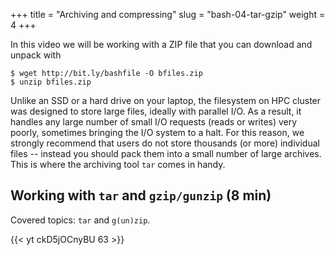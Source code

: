 +++
title = "Archiving and compressing"
slug = "bash-04-tar-gzip"
weight = 4
+++

In this video we will be working with a ZIP file that you can download and unpack with

~~~ {.bash}
$ wget http://bit.ly/bashfile -O bfiles.zip
$ unzip bfiles.zip
~~~

Unlike an SSD or a hard drive on your laptop, the filesystem on HPC cluster was designed to store large
files, ideally with parallel I/O. As a result, it handles any large number of small I/O requests (reads
or writes) very poorly, sometimes bringing the I/O system to a halt. For this reason, we strongly
recommend that users do not store thousands (or more) individual files -- instead you should pack them
into a small number of large archives. This is where the archiving tool `tar` comes in handy.

## Working with `tar` and `gzip/gunzip` (8 min)

<!-- Let's download some files in Windows' ZIP format: -->

<!-- ~~~ {.bash} -->
<!-- $ wget http://bit.ly/bashfile -O bfiles.zip -->
<!-- $ unzip bfiles.zip -->
<!-- $ rm bfiles.zip -->
<!-- $ ls -->
<!-- $ ls data-shell -->
<!-- ~~~ -->

<!-- ZIP is a compression format from Windows, and it is not very popular in the Unix world. Let's archive the -->
<!-- directory `data-shell` using Unix's native `tar` command: -->

<!-- ~~~ {.bash} -->
<!-- $ tar cvf bfiles.tar data-shell/ -->
<!-- $ gzip bfiles.tar -->
<!-- ~~~ -->

<!-- You can also create a gzipped TAR file in one step: -->

<!-- ~~~ {.bash} -->
<!-- $ rm bfiles.tar.gz -->
<!-- $ tar cvfz bfiles.tar.gz data-shell/ -->
<!-- ~~~ -->

<!-- Let's remove the directory and the original ZIP file (if still there), and extract directory from our new -->
<!-- archive: -->

<!-- ~~~ {.bash} -->
<!-- $ /bin/rm -r data-shell/ bfiles.zip -->
<!-- $ tar xvfz bfiles.tar.gz -->
<!-- ~~~ -->

<!-- > **Exercise:** Let's create a new subdirectory `~/tmp` with 1000 files inside using `touch a{000..999}` -->
<!-- > and then gzip-archive that subdirectory. -->

Covered topics: `tar` and `g(un)zip`.

<!-- 04-archives.mkv -->
{{< yt ckD5jOCnyBU 63 >}}
